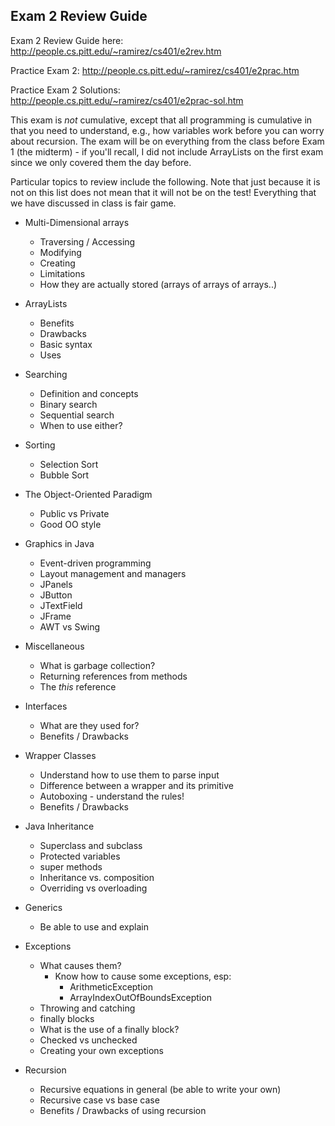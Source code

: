 ## Exam 2 Review Guide

Exam 2 Review Guide here: http://people.cs.pitt.edu/~ramirez/cs401/e2rev.htm

Practice Exam 2: http://people.cs.pitt.edu/~ramirez/cs401/e2prac.htm

Practice Exam 2 Solutions: http://people.cs.pitt.edu/~ramirez/cs401/e2prac-sol.htm

This exam is _not_ cumulative, except that all programming is cumulative in that you need to understand, e.g., how variables work before you can worry about recursion.  The exam will be on everything from the class before Exam 1 (the midterm) - if you'll recall, I did not include ArrayLists on the first exam since we only covered them the day before.

Particular topics to review include the following.  Note that just because it is not on this list does not mean that it will not be on the test!  Everything that we have discussed in class is fair game.

* Multi-Dimensional arrays
  * Traversing / Accessing
  * Modifying
  * Creating
  * Limitations
  * How they are actually stored (arrays of arrays of arrays..)

* ArrayLists
  * Benefits
  * Drawbacks
  * Basic syntax
  * Uses

* Searching
  * Definition and concepts
  * Binary search 
  * Sequential search
  * When to use either?
  
* Sorting
  * Selection Sort
  * Bubble Sort

* The Object-Oriented Paradigm
  * Public vs Private
  * Good OO style

* Graphics in Java
  * Event-driven programming
  * Layout management and managers
  * JPanels
  * JButton
  * JTextField
  * JFrame
  * AWT vs Swing
      
* Miscellaneous
  * What is garbage collection?
  * Returning references from methods
  * The _this_ reference

* Interfaces
  * What are they used for?
  * Benefits / Drawbacks

* Wrapper Classes
  * Understand how to use them to parse input
  * Difference between a wrapper and its primitive
  * Autoboxing - understand the rules!
  * Benefits / Drawbacks

* Java Inheritance
  * Superclass and subclass
  * Protected variables
  * super methods
  * Inheritance vs. composition
  * Overriding vs overloading

* Generics
  * Be able to use and explain

* Exceptions
  * What causes them?
    * Know how to cause some exceptions, esp:
      * ArithmeticException
      * ArrayIndexOutOfBoundsException
  * Throwing and catching
  * finally blocks
  * What is the use of a finally block?
  * Checked vs unchecked
  * Creating your own exceptions

* Recursion
  * Recursive equations in general (be able to write your own)
  * Recursive case vs base case
  * Benefits / Drawbacks of using recursion